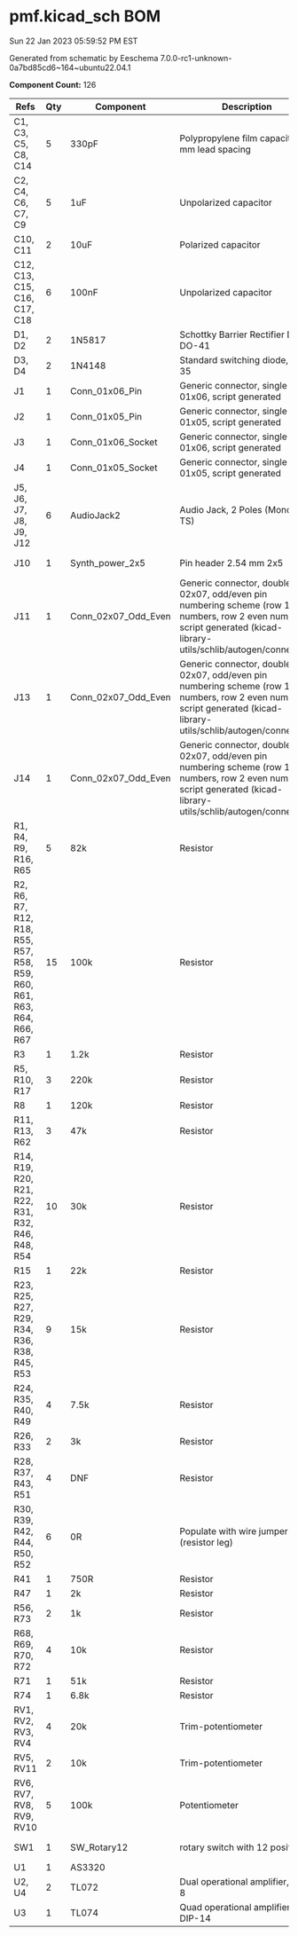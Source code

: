 # pmf.kicad_sch BOM

Sun 22 Jan 2023 05:59:52 PM EST

Generated from schematic by Eeschema 7.0.0-rc1-unknown-0a7bd85cd6~164~ubuntu22.04.1

**Component Count:** 126

| Refs | Qty | Component | Description | Manufacturer | Part | Vendor | SKU |
| ----- | --- | ---- | ----------- | ---- | ---- | ---- | ---- |
| C1, C3, C5, C8, C14 | 5 | 330pF | Polypropylene film capacitor, 5 mm lead spacing | WIMA | FKP2D003301D00JSSD | Tayda | 1928-1236-ND |
| C2, C4, C6, C7, C9 | 5 | 1uF | Unpolarized capacitor |  |  | Tayda |  |
| C10, C11 | 2 | 10uF | Polarized capacitor |  |  | Tayda | A-4349 |
| C12, C13, C15, C16, C17, C18 | 6 | 100nF | Unpolarized capacitor |  |  | Tayda | A-553 |
| D1, D2 | 2 | 1N5817 | Schottky Barrier Rectifier Diode, DO-41 |  |  | Tayda | A-159 |
| D3, D4 | 2 | 1N4148 | Standard switching diode, DO-35 |  |  | Tayda | A-157 |
| J1 | 1 | Conn_01x06_Pin | Generic connector, single row, 01x06, script generated |  |  |  |  |
| J2 | 1 | Conn_01x05_Pin | Generic connector, single row, 01x05, script generated |  |  |  |  |
| J3 | 1 | Conn_01x06_Socket | Generic connector, single row, 01x06, script generated |  |  |  |  |
| J4 | 1 | Conn_01x05_Socket | Generic connector, single row, 01x05, script generated |  |  |  |  |
| J5, J6, J7, J8, J9, J12 | 6 | AudioJack2 | Audio Jack, 2 Poles (Mono / TS) |  |  | Tayda | A-1121 |
| J10 | 1 | Synth_power_2x5 | Pin header 2.54 mm 2x5 |  |  | Tayda | A-2939 |
| J11 | 1 | Conn_02x07_Odd_Even | Generic connector, double row, 02x07, odd/even pin numbering scheme (row 1 odd numbers, row 2 even numbers), script generated (kicad-library-utils/schlib/autogen/connector/) |  |  |  |  |
| J13 | 1 | Conn_02x07_Odd_Even | Generic connector, double row, 02x07, odd/even pin numbering scheme (row 1 odd numbers, row 2 even numbers), script generated (kicad-library-utils/schlib/autogen/connector/) |  |  |  |  |
| J14 | 1 | Conn_02x07_Odd_Even | Generic connector, double row, 02x07, odd/even pin numbering scheme (row 1 odd numbers, row 2 even numbers), script generated (kicad-library-utils/schlib/autogen/connector/) |  |  |  |  |
| R1, R4, R9, R16, R65 | 5 | 82k | Resistor |  |  | Tayda |  |
| R2, R6, R7, R12, R18, R55, R57, R58, R59, R60, R61, R63, R64, R66, R67 | 15 | 100k | Resistor |  |  | Tayda |  |
| R3 | 1 | 1.2k | Resistor |  |  | Tayda |  |
| R5, R10, R17 | 3 | 220k | Resistor |  |  | Tayda |  |
| R8 | 1 | 120k | Resistor |  |  | Tayda |  |
| R11, R13, R62 | 3 | 47k | Resistor |  |  | Tayda |  |
| R14, R19, R20, R21, R22, R31, R32, R46, R48, R54 | 10 | 30k | Resistor |  |  | Tayda |  |
| R15 | 1 | 22k | Resistor |  |  | Tayda |  |
| R23, R25, R27, R29, R34, R36, R38, R45, R53 | 9 | 15k | Resistor |  |  | Tayda |  |
| R24, R35, R40, R49 | 4 | 7.5k | Resistor |  |  | Tayda |  |
| R26, R33 | 2 | 3k | Resistor |  |  | Tayda |  |
| R28, R37, R43, R51 | 4 | DNF | Resistor |  |  | Tayda |  |
| R30, R39, R42, R44, R50, R52 | 6 | 0R | Populate with wire jumper (resistor leg) |  |  | Tayda |  |
| R41 | 1 | 750R | Resistor |  |  | Tayda |  |
| R47 | 1 | 2k | Resistor |  |  | Tayda |  |
| R56, R73 | 2 | 1k | Resistor |  |  | Tayda |  |
| R68, R69, R70, R72 | 4 | 10k | Resistor |  |  | Tayda |  |
| R71 | 1 | 51k | Resistor |  |  | Tayda |  |
| R74 | 1 | 6.8k | Resistor |  |  | Tayda |  |
| RV1, RV2, RV3, RV4 | 4 | 20k | Trim-potentiometer |  |  | Tayda |  |
| RV5, RV11 | 2 | 10k | Trim-potentiometer |  |  | Tayda |  |
| RV6, RV7, RV8, RV9, RV10 | 5 | 100k | Potentiometer |  |  | Tayda |  |
| SW1 | 1 | SW_Rotary12 | rotary switch with 12 positions |  |  | Tayda | A-1893 |
| U1 | 1 | AS3320 |  |  |  |  |  |
| U2, U4 | 2 | TL072 | Dual operational amplifier, DIP-8 |  |  | Tayda | A-037 |
| U3 | 1 | TL074 | Quad operational amplifier, DIP-14 |  |  | Tayda | A-1138 |
    
